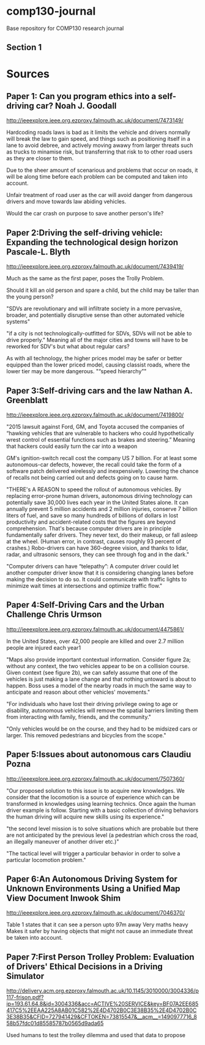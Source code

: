 # comp130-journal
Base repository for COMP130 research journal

## Section 1






















# Sources
## Paper 1: Can you program ethics into a self-driving car? Noah J. Goodall 
http://ieeexplore.ieee.org.ezproxy.falmouth.ac.uk/document/7473149/

Hardcoding roads laws is bad as it limits the vehicle and drivers normally will break the law to gain speed, and things such as positioning itself in a lane to avoid debree, and actively moving awawy from larger threats such as trucks to minamise risk, but transferring that risk to to other road users as they are closer to them. 

Due to the sheer amount of scenarious and problems that occur on roads, it will be  along time before each problem can be computed and taken into account.

Unfair treatment of road user as the car will avoid danger from dangerous drivers and move towards law abiding vehicles.

Would the car crash on purpose to save another person's life? 

## Paper 2:Driving the self-driving vehicle: Expanding the technological design horizon Pascale-L. Blyth
http://ieeexplore.ieee.org.ezproxy.falmouth.ac.uk/document/7439419/

Much as the same as the first paper, poses the Trolly Problem.

Should it kill an old person and spare a child, but the child may be taller than the young person? 

"SDVs are revolutionary and will infiltrate society in a more pervasive, broader, and potentially disruptive sense than other automated vehicle systems"

"if a city is not technologically-outfitted for SDVs, SDVs will not be able to drive properly." Meaning all of the major cities and towns will have to be reworked for SDV's but what about regular cars?

As with all technology, the higher prices model may be safer or better equipped than the lower priced model, causing classist roads, where the lower tier may be more dangerous. "“speed hierarchy”"

## Paper 3:Self-driving cars and the law Nathan A. Greenblatt
http://ieeexplore.ieee.org.ezproxy.falmouth.ac.uk/document/7419800/

"2015 lawsuit against Ford, GM, and Toyota accused the companies of “hawking vehicles that are vulnerable to hackers who could hypothetically wrest control of essential functions such as brakes and steering.” Meaning that hackers could easily turn the car into a weapon

GM's ignition-switch recall cost the company US 7 billion. For at least some autonomous-car defects, however, the recall could take the form of a software patch delivered wirelessly and inexpensively. Lowering the chance of recalls not being carried out and defects going on to cause harm. 

"THERE's A REASON to speed the rollout of autonomous vehicles. By replacing error-prone human drivers, autonomous driving technology can potentially save 30,000 lives each year in the United States alone. It can annually prevent 5 million accidents and 2 million injuries, conserve 7 billion liters of fuel, and save so many hundreds of billions of dollars in lost productivity and accident-related costs that the figures are beyond comprehension. That's because computer drivers are in principle fundamentally safer drivers. They never text, do their makeup, or fall asleep at the wheel. (Human error, in contrast, causes roughly 93 percent of crashes.) Robo-drivers can have 360-degree vision, and thanks to lidar, radar, and ultrasonic sensors, they can see through fog and in the dark."

"Computer drivers can have “telepathy”: A computer driver could let another computer driver know that it is considering changing lanes before making the decision to do so. It could communicate with traffic lights to minimize wait times at intersections and optimize traffic flow."

## Paper 4:Self-Driving Cars and the Urban Challenge Chris Urmson
http://ieeexplore.ieee.org.ezproxy.falmouth.ac.uk/document/4475861/

In the United States, over 42,000 people are killed and over 2.7 million people are injured each year1

"Maps also provide important contextual information. Consider figure 2a; without any context, the two vehicles appear to be on a collision course. Given context (see figure 2b), we can safely assume that one of the vehicles is just making a lane change and that nothing untoward is about to happen. Boss uses a model of the nearby roads in much the same way to anticipate and reason about other vehicles' movements."

"For individuals who have lost their driving privilege owing to age or disability, autonomous vehicles will remove the spatial barriers limiting them from interacting with family, friends, and the community."

"Only vehicles would be on the course, and they had to be midsized cars or larger. This removed pedestrians and bicycles from the scope."


## Paper 5:Issues about autonomous cars Claudiu Pozna                
http://ieeexplore.ieee.org.ezproxy.falmouth.ac.uk/document/7507360/

"Our proposed solution to this issue is to acquire new knowledges. We consider that the locomotion is a source of experience which can be transformed in knowledges using learning technics. Once again the human driver example is follow. Starting with a basic collection of driving behaviors the human driving will acquire new skills using its experience."

"the second level mission is to solve situations which are probable but there are not anticipated by the previous level (a pedestrian which cross the road, an illegally maneuver of another driver etc.)"

"The tactical level will trigger a particular behavior in order to solve a particular locomotion problem."

## Paper 6:An Autonomous Driving System for Unknown Environments Using a Unified Map View Document Inwook Shim
http://ieeexplore.ieee.org.ezproxy.falmouth.ac.uk/document/7046370/

Table 1 states that it can see a person upto 97m away
Very maths heavy 
Makes it safer by having objects that might not cause an immediate threat be taken into account. 

## Paper 7:First Person Trolley Problem: Evaluation of Drivers' Ethical Decisions in a Driving Simulator
http://delivery.acm.org.ezproxy.falmouth.ac.uk/10.1145/3010000/3004336/p117-frison.pdf?ip=193.61.64.8&id=3004336&acc=ACTIVE%20SERVICE&key=BF07A2EE685417C5%2EEAA225A8AB01C582%2E4D4702B0C3E38B35%2E4D4702B0C3E38B35&CFID=727941429&CFTOKEN=73815547&__acm__=1490977716_858b57fdc01d85585787b0565d9ada65

Used humans to test the trolley dilemma and used that data to propose 

